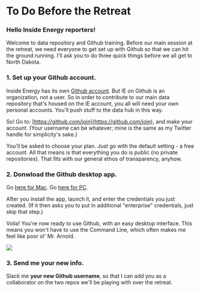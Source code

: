 # To Do Before the Retreat

### Hello Inside Energy reporters!

Welcome to data repository and Github training. Before our main session at the retreat, we need everyone to get set up with Github so that we can hit the ground running. I'll ask you to do three quick things before we all get to North Dakota.

### 1. Set up your Github account. 

Inside Energy has its own [Github account](http://github.com/insideenergy/). But IE on Github is an organization, not a user. So in order to contribute to our main data repository that's housed on the IE account, you all will need your own personal accounts. You'll push stuff to the data hub in this way. 

So! Go to: [https://github.com/join](https://github.com/join), and make your account. (Your username can be whatever; mine is the same as my Twitter handle for simplicity's sake.)

You'll be asked to choose your plan. Just go with the default setting - a free account. All that means is that everything you do is public (no private repositories). That fits with our general ethos of transparency, anyhow.

### 2. Donwload the Github desktop app.

Go [here for Mac](https://mac.github.com/).
Go [here for PC](https://windows.github.com/).

After you install the app, launch it, and enter the credentials you just created. (If it then asks you to put in additional "enterprise" credentials, just skip that step.)

Voila! You're now ready to use Github, with an easy desktop interface. This means you won't have to use the Command Line, which often makes me feel like poor ol' Mr. Arnold. 

![](http://media.giphy.com/media/DBfYJqH5AokgM/giphy.gif)

### 3. Send me your new info. 

Slack me **your new Github username**, so that I can add you as a collaborator on the two repos we'll be playing with over the retreat.